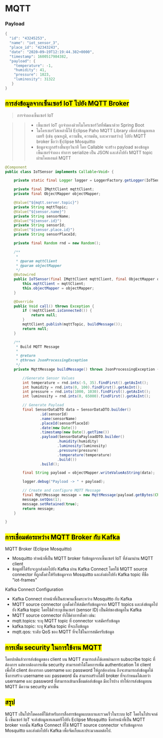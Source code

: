 # MQTT

### Payload

```java
{
  "id": "43245253",
  "name": "iot_sensor_3",
  "place_id": "42343243",
  "date": "2020–09–19T12:19:44.382+0000",
  "timestamp": 1600517984382,
  "payload": {
    "temperature": -1,
    "humidity": 41,
    "pressure": 1023,
    "luminosity": 31322
   }
}
```

## <mark>การส่งข้อมูลจากเซ็นเซอร์ IoT ไปยัง MQTT Broker

> การจำลองเซ็นเซอร์ IoT

> > - เซ็นเซอร์ IoT ถูกจำลองด้วยไมโครเซอร์วิสที่พัฒนาด้วย Spring Boot
> > - ไมโครเซอร์วิสเหล่านี้ใช้ Eclipse Paho MQTT Library เพื่อส่งข้อมูลเทเลเมทรี (เช่น อุณหภูมิ, ความชื้น, ความดัน, และความสว่าง) ไปยัง MQTT broker ชื่อว่า Eclipse Mosquitto
> > - ข้อมูลจะถูกสร้างขึ้นทุกวินาที โดย Callable จะสร้าง payload ของข้อมูลเซ็นเซอร์จำลอง ทำการ serialize เป็น JSON และส่งไปยัง MQTT topic ผ่านไคลเอนต์ MQTT

```java
@Component
public class IoTSensor implements Callable<Void> {

    private static final Logger logger = LoggerFactory.getLogger(IoTSensor.class);

    private final IMqttClient mqttClient;
    private final ObjectMapper objectMapper;

    @Value("${mqtt.server.topic}")
    private String mqttTopic;
    @Value("${sensor.name}")
    private String sensorName;
    @Value("${sensor.id}")
    private String sensorId;
    @Value("${sensor.place.id}")
    private String sensorPlaceId;

    private final Random rnd = new Random();

    /**
     *
     * @param mqttClient
     * @param objectMapper
     */
    @Autowired
    public IoTSensor(final IMqttClient mqttClient, final ObjectMapper objectMapper) {
        this.mqttClient = mqttClient;
        this.objectMapper = objectMapper;
    }

    @Override
    public Void call() throws Exception {
        if (!mqttClient.isConnected()) {
            return null;
        }
        mqttClient.publish(mqttTopic, buildMessage());
        return null;
    }

    /**
     * Build MQTT Message
     *
     * @return
     * @throws JsonProcessingException
     */
    private MqttMessage buildMessage() throws JsonProcessingException {

        //Generate Sensor Values
        int temperature = rnd.ints(-5, 35).findFirst().getAsInt();
        int humidity = rnd.ints(0, 100).findFirst().getAsInt();
        int pressure = rnd.ints(1000, 1030).findFirst().getAsInt();
        int luminosity = rnd.ints(0, 65000).findFirst().getAsInt();

        // Generate Payload
        final SensorDataDTO data = SensorDataDTO.builder()
                .id(sensorId)
                .name(sensorName)
                .placeId(sensorPlaceId)
                .date(new Date())
                .timestamp(new Date().getTime())
                .payload(SensorDataPayloadDTO.builder()
                        .humidity(humidity)
                        .luminosity(luminosity)
                        .pressure(pressure)
                        .temperature(temperature)
                        .build())
                .build();

        final String payload = objectMapper.writeValueAsString(data);

        logger.debug("Payload -> " + payload);

        // Create and configure MQTT Message
        final MqttMessage message = new MqttMessage(payload.getBytes(Charset.forName("UTF-8")));
        message.setQos(1);
        message.setRetained(true);
        return message;
    }

}
```

## <mark>การเชื่อมต่อระหว่าง MQTT Broker กับ Kafka

MQTT Broker (Eclipse Mosquitto)

- Mosquitto ทำหน้าที่เป็น MQTT broker รับข้อมูลจากเซ็นเซอร์ IoT ที่ส่งมาผ่าน MQTT client
- ข้อมูลที่ได้รับจะถูกส่งต่อไปยัง Kafka ผ่าน Kafka Connect โดยใช้ MQTT source connector ที่ถูกตั้งค่าให้รับข้อมูลจาก Mosquitto และส่งต่อไปยัง Kafka topic ที่ชื่อ "iot-frames"

Kafka Connect Configuration

- Kafka Connect ทำหน้าที่เป็นสะพานเชื่อมระหว่าง Mosquitto กับ Kafka
- MQTT source connector ถูกตั้งค่าให้สมัครรับข้อมูลจาก MQTT topics และส่งข้อมูลไปยัง Kafka topic โดยใช้ตัวระบุเซ็นเซอร์ (sensor ID) เป็นคีย์ของข้อมูลใน Kafka
- MQTT source connector ยังใช้ค่าการตั้งค่า เช่น:
- mqtt.topics: ระบุ MQTT topic ที่ connector จะสมัครรับข้อมูล
- kafka.topic: ระบุ Kafka topic ที่จะเก็บข้อมูล
- mqtt.qos: ระดับ QoS ของ MQTT ที่จะใช้ในการสมัครรับข้อมูล

## <mark>การเพิ่ม security ในการใช้งาน MQTT

โดยปกติแล้วการส่งข้อมูลของ client บน MQTT สามารถส่งได้เลยผ่านการ subscribe topic ที่ต้องการ แต่หากต้องการเพิ่ม security สามารถทำได้โดยการเพิ่ม authentication ให้ client เพื่อให้ client ต้องกรอก username และ password ให้ถูกต้องก่อน ถึงจะสามารถส่งข้อมูลได้ ซึ่งการสร้าง username และ password นั้น สามารถสร้างได้ที่ broker ที่จะกำหนดได้เลยว่า username และ password ที่สามารถเข้ามาเชื่อมต่อส่งข้อมูล มีอะไรบ้าง ทำให้การส่งข้อมูลบน MQTT มีความ security มากขึ้น

## <mark>สรุป

MQTT เป็นโปรโตคอลที่ใช้สำหรับการสื่อสารข้อมูลแบบเบาและรวดเร็วในระบบ IoT โดยในโปรเจกต์นี้ เซ็นเซอร์ IoT จะส่งข้อมูลเทเลเมทรีไปยัง Eclipse Mosquitto ซึ่งทำหน้าที่เป็น MQTT broker จากนั้น Kafka Connect ที่ใช้ MQTT source connector จะรับข้อมูลจาก Mosquitto และส่งต่อไปยัง Kafka เพื่อจัดเก็บและประมวลผลต่อไป.

